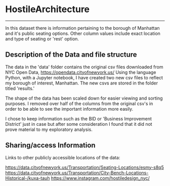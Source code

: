 # HostileArchitecture
---

In this dataset there is information pertaining to the borough of Manhattan and it's public seating options. Other column values include exact location and type of seating or 'rest' option. 


## Description of the Data and file structure

The data in the 'data' folder contains the original csv files downloaded from NYC Open Data, https://opendata.cityofnewyork.us/
Using the language Python, with a Jupyter notebook, I have created two new csv files to reflect my borough of interest, Manhattan. The new csvs are stored in the folder titled 'results.'

The shape of the data has been scaled down for easier viewing and sorting purposes. I removed over half of the columns from the original csv's in order to be able to see the important information more easily. 

I chose to keep information such as the BID or 'Business Improvement District' just in case but after some consideration  I found that it did not prove material to my exploratory analysis. 

## Sharing/access Information

Links to other publicly accessible locations of the data:

https://data.cityofnewyork.us/Transportation/Seating-Locations/esmy-s8q5
https://data.cityofnewyork.us/Transportation/City-Bench-Locations-Historical-/kuxa-tauh
https://www.instagram.com/hostiledesign_nyc/
